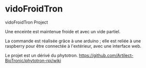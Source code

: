 # vidoFroidTron
vidoFroidTron Project

Une enceinte est maintenue froide et avec un vide partiel.

La commande est réalisée grâce à une arduino ; elle est reliée à une raspberry pour être connectée à l'extérieur, avec une interface web.

Le projet est un dérivé du phytotron.
https://github.com/Artilect-BioTronic/phytotron-rpi/wiki

